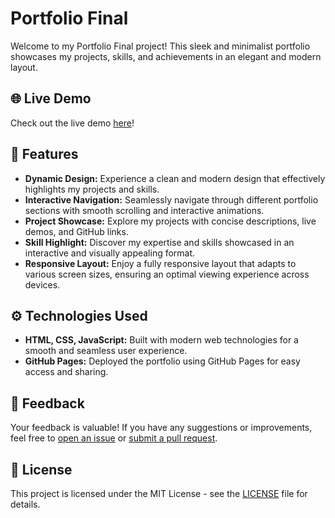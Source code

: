 # Portfolio Final

Welcome to my Portfolio Final project! This sleek and minimalist portfolio showcases my projects, skills, and achievements in an elegant and modern layout.

## 🌐 Live Demo

Check out the live demo [here](https://coder-mujahid.github.io/Portfolio_final/)!

## 🚀 Features

- **Dynamic Design:** Experience a clean and modern design that effectively highlights my projects and skills.
- **Interactive Navigation:** Seamlessly navigate through different portfolio sections with smooth scrolling and interactive animations.
- **Project Showcase:** Explore my projects with concise descriptions, live demos, and GitHub links.
- **Skill Highlight:** Discover my expertise and skills showcased in an interactive and visually appealing format.
- **Responsive Layout:** Enjoy a fully responsive layout that adapts to various screen sizes, ensuring an optimal viewing experience across devices.

## ⚙️ Technologies Used

- **HTML, CSS, JavaScript:** Built with modern web technologies for a smooth and seamless user experience.
- **GitHub Pages:** Deployed the portfolio using GitHub Pages for easy access and sharing.


## 📝 Feedback

Your feedback is valuable! If you have any suggestions or improvements, feel free to [open an issue](https://github.com/Coder-Mujahid/Portfolio_final/issues) or [submit a pull request](https://github.com/Coder-Mujahid/Portfolio_final/pulls).

## 📄 License

This project is licensed under the MIT License - see the [LICENSE](LICENSE) file for details.


